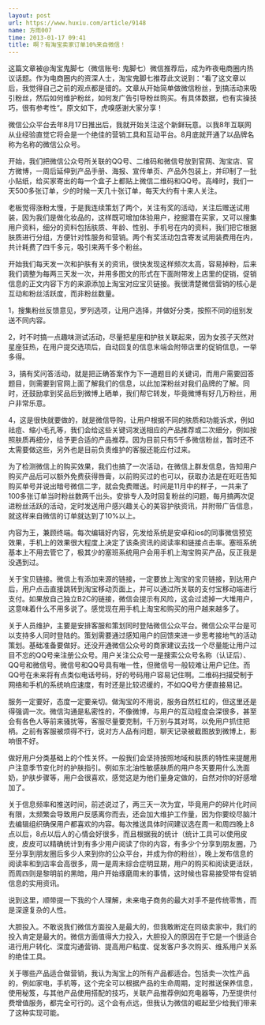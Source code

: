 ```yaml
---
layout: post
url: https://www.huxiu.com/article/9148
name: 方雨007
time: 2013-01-17 09:41
title: 啊？有淘宝卖家订单10%来自微信！
---
```

这篇文章被@淘宝鬼脚七（微信账号: 鬼脚七）微信推荐后，成为昨夜电商圈内热议话题。作为电商圈内的资深人士，淘宝鬼脚七推荐此文说到：“看了这文章以后，我觉得自己之前的观点都是错的。文章从开始简单做微信粉丝，到搞活动来吸引粉丝，然后如何维护粉丝，如何发广告引导粉丝购买。有具体数据，也有实操技巧，很有参考性“。原文如下，虎嗅感谢大家分享！

微信公众平台去年8月17日推出后，我就开始关注这个新鲜玩意。以我8年互联网从业经验直觉它将会是一个绝佳的营销工具和互动平台。8月底就开通了以品牌名称为名称的微信公众号。

开始，我们把微信公众号所关联的QQ号、二维码和微信号放到官网、淘宝店、官方微博，一周后延伸到产品手册、海报、宣传单页、产品外包装上，并印制了一批小贴纸，给买家寄出的每一个盒子上都贴上微信二维码和QQ号。高峰时，我们一天500多张订单，少的时候一天几十张订单，每天大约有十来人关注。

老板觉得涨粉太慢，于是我连续策划了两个，关注有奖的活动，关注后赠送试用装，因为我们是做化妆品的，这样既可增加体验用户，挖掘潜在买家，又可以搜集用户资料，细分的资料包括肤质、年龄、性别、手机号在内的资料，我们把它根据肤质进行分组，方便针对性服务和营销。两个有奖活动包含寄发试用装费用在内，共计耗费了四千多元，吸引来两千多个粉丝。

开始我们每天发一次和护肤有关的资讯，很快发现这样频次太高，容易掉粉，后来我们调整为每两三天发一次，并用多图文的形式在下面附带发上店里的促销，促销信息的正文内容下方的来源添加上淘宝对应宝贝链接。我很清楚微信营销的核心是互动和粉丝活跃度，而非粉丝数量。

1，搜集粉丝反馈意见，罗列选项，让用户选择，并做好分类，按照不同的组别发送不同内容。

2，时不时搞一点趣味测试活动，尽量把星座和护肤关联起来，因为女孩子天然对星座狂热，在用户提交选项后，自动回复的信息末端会附带店里的促销信息，一举多得。

3，搞有奖问答活动，就是把正确答案作为下一道题目的关键词，而用户需要回答题目，则需要到官网上面了解我们的信息，以此加深粉丝对我们品牌的了解。同时，还鼓励拿到奖品后到微博上晒单，我们帮它转发，毕竟微博有好几万粉丝，用户非常乐意。

4，这是很快就要做的，就是微信导购，让用户根据不同的肤质和功能诉求，例如祛痘、缩小毛孔等，我们会给这些关键词发送相应的产品推荐或二次细分，例如按照肤质再细分，给予更合适的产品推荐。因为目前只有5千多微信粉丝，暂时还不太需要做这些，另外也是目前负责维护的客服还能应付过来。

为了检测微信上的购买效果，我们也搞了一次活动，在微信上群发信息，告知用户购买产品后可以额外免费获得唇膏，以前购买过的也可以，获取办法是在旺旺告知购买单号并说出暗号微信二字，就会免费赠送。时间是11月中的样子，一共来了100多张订单当时粉丝数两千出头。安排专人及时回复粉丝的问题，每月搞两次促进粉丝活跃的活动，定时发送用户感兴趣关心的美容护肤资讯，并附带广告信息，就这样来自微信的订单就达到了10%以上。

内容为王，兼顾终端。每次编辑好内容，先发给系统是安卓和ios的同事微信预览效果，手机上的效果很大程度上决定了该条资讯的阅读率和链接点击率。塞班系统基本上不用去管它了，极其少的塞班系统用户会用手机上淘宝购买产品，反正我是没遇到过。

关于宝贝链接。微信上有添加来源的链接，一定要放上淘宝的宝贝链接，到达用户后，用户点击直接跳转到淘宝移动页面上，并可以通过所关联的支付宝移动端进行支付。如果放自己独立B2C的链接，微信会提示有风险，这会过滤掉一大堆用户，这意味着什么不用多说了。感觉现在用手机上淘宝和购买的用户越来越多了。

关于人员维护，主要是安排客服和策划同时登陆微信公众平台。微信公众平台是可以支持多人同时登陆的。策划需要通过感知用户的回馈来进一步思考接地气的活动策划。基础准备要做好。还没开通微信公众号的商家建议去找一个尽量能让用户过目不忘的QQ号来注册公众号。用户关注公众号一是搜索公众号名称（认证后）、QQ号和微信号。微信号和QQ号具有唯一性，但微信号一般较难让用户记住。而QQ号在未来将有点类似电话号码，好的号码用户容易记住啊。二维码扫描受制于网络和手机的系统响应速度，有时还是比较迟缓的，不如QQ号方便直接易记。

服务一定要好，态度一定要亲切。做淘宝的不用说，服务自然杠杠的，但这里还是得强调一次。微信沟通是私密性的，不像微博，与用户的互动程度会深很多，甚至会有各色人等前来骚扰等，客服尽量要克制，千万别与其对骂，以免用户抓住把柄。之前有客服被烦得不行，说对方人品有问题，聊天记录被截图放到微博上，影响很不好。

做好用户分类基础上的个性关怀。一般我们会坚持按照地域和肤质的特性来提醒用户注意季节变化时的护肤指引。例如东北油性敏感肤质的用户冬天要用什么洗面奶，护肤步骤等，用户会很喜欢，感觉这是为他们量身定做的，自然对你的好感增加了。

关于信息频率和推送时间，前述说过了，两三天一次为宜，毕竟用户的碎片化时间有限，太频繁会导致用户反感离你而去，还会加大维护工作量，因为你要绞尽脑汁去编辑组织确保用户都喜欢的内容。每次推送具体时间建议选在周一和周四晚上8点以后，8点以后人的心情会好很多，而且根据我的统计（统计工具可以使用皮皮，皮皮可以精确统计到有多少用户阅读了你的内容，有多少个分享到朋友圈，乃至分享到朋友圈后多少人来到你的公众平台，并成为你的粉丝），晚上发布信息的阅读率和到店率会高很多，周一是周末综合症明显期，用户的购买和阅读更活跃，而周四则是黎明前的黑暗，用户开始琢磨周末的事情，这时候也容易接受带有促销信息的实用资讯。

说到这里，顺带提一下我的个人理解，未来电子商务的最大对手不是传统零售，而是深邃复杂的人性。

大胆投入。不敢说我们微信方面投入是最大的，但我敢断定在同级卖家中，我们的投入肯定是最大的。微信方面值得大力投入，大胆投入的原因在于它是一个很适合进行用户转化、深度沟通营销、提高用户粘度、促发客户多次购买、维系用户关系的绝佳工具。

关于哪些产品适合做营销，我认为淘宝上的所有产品都适合。包括卖一次性产品的，例如家电，手机等，这个完全可以根据产品的生命周期，定时推送保养信息，使用秘笈，与其他产品使用搭配的技巧，关联产品推荐例如充电器等，乃至提供付费增值服务，都完全可行的。这个会有点远，但我认为微信的崛起至少给我们带来了这种实现可能。

